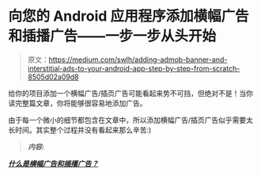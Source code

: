 # 向您的 Android 应用程序添加横幅广告和插播广告——一步一步从头开始

> 原文：<https://medium.com/swlh/adding-admob-banner-and-interstitial-ads-to-your-android-app-step-by-step-from-scratch-8505d02a09d8>

给你的项目添加一个横幅广告/插页广告可能看起来势不可挡，但绝对不是！当你读完整篇文章，你将能够很容易地添加广告。

由于每一个微小的细节都包含在文章中，所以添加横幅广告/插页广告似乎需要太长时间。其实整个过程并没有看起来那么辛苦:)

> ***内容:***

[***什么是横幅广告和插播广告？***](#bd93)